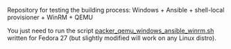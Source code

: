 Repository for testing the building process: Windows + Ansible + shell-local provisioner + WinRM + QEMU

You just need to run the script [packer_qemu_windows_ansible_winrm.sh](packer_qemu_windows_ansible_winrm.sh) written for Fedora 27 (but slightly modified will work on any Linux distro).
